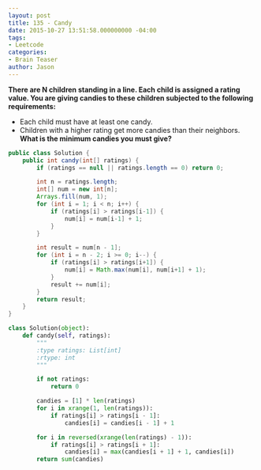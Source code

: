 ```yaml
---
layout: post
title: 135 - Candy
date: 2015-10-27 13:51:58.000000000 -04:00
tags:
- Leetcode
categories:
- Brain Teaser
author: Jason
---
```

**There are N children standing in a line. Each child is assigned a rating value. You are giving candies to these children subjected to the following requirements:**
* Each child must have at least one candy.
* Children with a higher rating get more candies than their neighbors.
**What is the minimum candies you must give?**


``` java
public class Solution {
    public int candy(int[] ratings) {
        if (ratings == null || ratings.length == 0) return 0;

        int n = ratings.length;
        int[] num = new int[n];
        Arrays.fill(num, 1);
        for (int i = 1; i < n; i++) {
            if (ratings[i] > ratings[i-1]) {
                num[i] = num[i-1] + 1;
            }
        }

        int result = num[n - 1];
        for (int i = n - 2; i >= 0; i--) {
            if (ratings[i] > ratings[i+1]) {
                num[i] = Math.max(num[i], num[i+1] + 1);
            }
            result += num[i];
        }
        return result;
    }
}
```

``` python
class Solution(object):
    def candy(self, ratings):
        """
        :type ratings: List[int]
        :rtype: int
        """

        if not ratings:
            return 0

        candies = [1] * len(ratings)
        for i in xrange(1, len(ratings)):
            if ratings[i] > ratings[i - 1]:
                candies[i] = candies[i - 1] + 1

        for i in reversed(xrange(len(ratings) - 1)):
            if ratings[i] > ratings[i + 1]:
                candies[i] = max(candies[i + 1] + 1, candies[i])
        return sum(candies)
```
